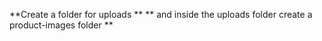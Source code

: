 **Create a folder for uploads **
** and inside the uploads folder create a product-images folder **
